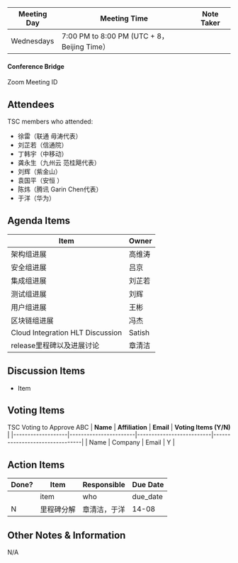 | Meeting Day | Meeting Time | Note Taker |
| --- | --- | --- |
| Wednesdays | 7:00 PM to 8:00 PM (UTC + 8，Beijing Time） |     |

#### Conference Bridge

Zoom Meeting ID
 

## Attendees
TSC members who attended:

- 徐雷（联通 毋涛代表）
-  刘芷若（信通院）  
-  丁韩宇（中移动） 
-  龚永生（九州云 范桂飓代表）     
-  刘辉（紫金山） 
-  袁国平（安恒 ）
-  陈炜（腾讯 Garin Chen代表） 
-  于洋（华为） 

## Agenda Items

Item | Owner
---- | ----
架构组进展 | 高维涛
安全组进展 | 吕京
集成组进展 | 刘芷若
测试组进展 | 刘辉
用户组进展 | 王彬
区块链组进展 | 冯杰
Cloud Integration HLT Discussion | Satish
release里程碑以及进展讨论 | 章清洁

## Discussion Items

- Item



## Voting Items
TSC Voting to Approve ABC
| **Name**          | **Affiliation**       | **Email**                |  **Voting Items (Y/N)** |
|-------------------|-----------------------|--------------------------|--------------------------------|
| Name              | Company                   | Email           |         Y         |


## Action Items
| Done? | Item | Responsible | Due Date |
| ---- | ---- | ---- | ---- |
| | item | who | due_date |
|N| 里程碑分解 | 章清洁，于洋| 14-08 |

## Other Notes & Information
N/A
